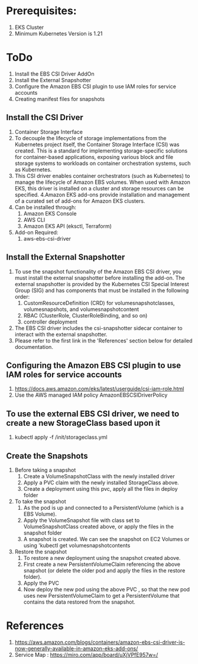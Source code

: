 # Prerequisites:
1. EKS Cluster
2. Minimum Kubernetes Version is 1.21

# ToDo
1. Install the EBS CSI Driver AddOn
2. Install the External Snapshotter
3. Configure the Amazon EBS CSI plugin to use IAM roles for service accounts
4. Creating manifest files for snapshots

## Install the CSI Driver
1. Container Storage Interface
2. To decouple the lifecycle of storage implementations from the Kubernetes project itself, the Container Storage Interface (CSI) was created. This is a standard for implementing storage-specific solutions for container-based applications, exposing various block and file storage systems to workloads on container orchestration systems, such as Kubernetes.
3. This CSI driver enables container orchestrators (such as Kubernetes) to manage the lifecycle of Amazon EBS volumes. When used with Amazon EKS, this driver is installed on a cluster and storage resources can be specified.
4.Amazon EKS add-ons provide installation and management of a curated set of add-ons for Amazon EKS clusters.
5. Can be installed through:
    1. Amazon EKS Console
    2. AWS CLI
    3. Amazon EKS API (eksctl, Terraform)
6. Add-on Required:
    1. aws-ebs-csi-driver

## Install the External Snapshotter
1. To use the snapshot functionality of the Amazon EBS CSI driver, you must install the external snapshotter before installing the add-on. The external snapshotter is provided by the Kubernetes CSI Special Interest Group (SIG) and has components that must be installed in the following order:
    1. CustomResourceDefinition (CRD) for volumesnapshotclasses, volumesnapshots, and volumesnapshotcontent
    2. RBAC (ClusterRole, ClusterRoleBinding, and so on)
    3. controller deployment
2. The EBS CSI driver includes the csi-snapshotter sidecar container to interact with the external snapshotter.
3. Please refer to the first link in the 'References' section below for detailed documentation.


## Configuring the Amazon EBS CSI plugin to use IAM roles for service accounts
1. https://docs.aws.amazon.com/eks/latest/userguide/csi-iam-role.html
2. Use the AWS managed IAM policy AmazonEBSCSIDriverPolicy

## To use the external EBS CSI driver, we need to create a new StorageClass based upon it
1. kubectl apply -f /init/storageclass.yml

## Create the Snapshots
1. Before taking a snapshot
    1. Create a VolumeSnapshotClass with the newly installed driver
    2. Apply a PVC claim with the newly installed StorageClass above.
    3. Create a deployment using this pvc, apply all the files in deploy folder
2. To take the snapshot
    1. As the pod is up and connected to a PersistentVolume (which is a EBS Volume).
    2. Apply the VolumeSnapshot file with class set to VolumeSnapshotClass created above, or apply the files in the snapshot folder
    3. A snapshot is created. We can see the snapshot on EC2 Volumes or using 'kubectl get volumesnapshotcontents
3. Restore the snapshot
    1. To restore a new deployment using the snapshot created above.
    2. First create a new PersistentVolumeClaim referencing the above snapshot (or delete the older pod and apply the files in the restore folder).
    3. Apply the PVC
    4. Now deploy the new pod using the above PVC , so that the new pod uses new PersistentVolumeClaim to get a PersistentVolume that contains the data restored from the snapshot.

# References
1. https://aws.amazon.com/blogs/containers/amazon-ebs-csi-driver-is-now-generally-available-in-amazon-eks-add-ons/
2. Service Map : https://miro.com/app/board/uXjVPfE957w=/
